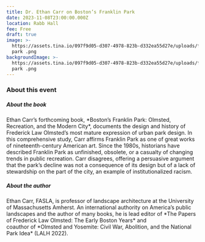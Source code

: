 ```yaml
---
title: Dr. Ethan Carr on Boston’s Franklin Park
date: 2023-11-08T23:00:00.000Z
location: Rabb Hall
fee: Free
draft: true
image: >-
  https://assets.tina.io/097f9d05-d307-4978-823b-d332ea55d27e/uploads/franklin
  park .png
backgroundImage: >-
  https://assets.tina.io/097f9d05-d307-4978-823b-d332ea55d27e/uploads/franklin
  park .png
---
```


### About this event 

##### About the book 

Ethan Carr’s forthcoming book, \*Boston’s Franklin Park: Olmsted, Recreation, and the Modern City\*, documents the design and history of Frederick Law Olmsted’s most mature expression of urban park design. In this comprehensive study, Carr affirms Franklin Park as one of great works of nineteenth-century American art. Since the 1980s, historians have described Franklin Park as unfinished, obsolete, or a casualty of changing trends in public recreation. Carr disagrees, offering a persuasive argument that the park’s decline was not a consequence of its design but of a lack of stewardship on the part of the city, an example of institutionalized racism.

##### About the author

Ethan Carr, FASLA, is professor of landscape architecture at the University of Massachusetts Amherst. An international authority on America’s public landscapes and the author of many books, he is lead editor of \*The Papers of Frederick Law Olmsted: The Early Boston Years\* and coauthor of \*Olmsted and Yosemite: Civil War, Abolition, and the National Park Idea\* (LALH 2022). 

 

 
